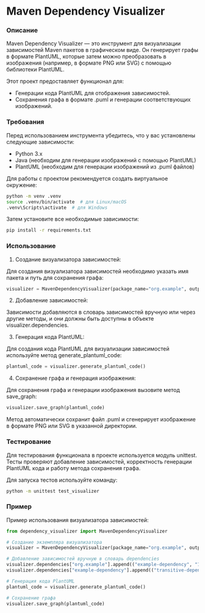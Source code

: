 # Maven Dependency Visualizer
### Описание
Maven Dependency Visualizer — это инструмент для визуализации зависимостей Maven пакетов в графическом виде. Он генерирует графы в формате PlantUML, которые затем можно преобразовать в изображения (например, в формате PNG или SVG) с помощью библиотеки PlantUML.

Этот проект предоставляет функционал для:

* Генерации кода PlantUML для отображения зависимостей.
* Сохранения графа в формате .puml и генерации соответствующих изображений.
### Требования
Перед использованием инструмента убедитесь, что у вас установлены следующие зависимости:

* Python 3.x
* Java (необходим для генерации изображений с помощью PlantUML)
* PlantUML (необходим для генерации изображений из .puml файлов)

Для работы с проектом рекомендуется создать виртуальное окружение:

~~~bash
python -m venv .venv
source .venv/bin/activate  # для Linux/macOS
.venv\Scripts\activate  # для Windows
~~~
Затем установите все необходимые зависимости:

~~~bash
pip install -r requirements.txt
~~~
### Использование
1. Создание визуализатора зависимостей:

Для создания визуализатора зависимостей необходимо указать имя пакета и путь для сохранения графа:

~~~python
visualizer = MavenDependencyVisualizer(package_name="org.example", output_path="output.png")
~~~
2. Добавление зависимостей:

Зависимости добавляются в словарь зависимостей вручную или через другие методы, и они должны быть доступны в объекте visualizer.dependencies.

3. Генерация кода PlantUML:

Для создания кода PlantUML для визуализации зависимостей используйте метод generate_plantuml_code:

~~~python
plantuml_code = visualizer.generate_plantuml_code()
~~~
4. Сохранение графа и генерация изображения:

Для сохранения графа и генерации изображения вызовите метод save_graph:

~~~python
visualizer.save_graph(plantuml_code)
~~~
Метод автоматически сохранит файл .puml и сгенерирует изображение в формате PNG или SVG в указанной директории.

### Тестирование
Для тестирования функционала в проекте используется модуль unittest. Тесты проверяют добавление зависимостей, корректность генерации PlantUML кода и работу метода сохранения графа.

Для запуска тестов используйте команду:

~~~bash
python -m unittest test_visualizer
~~~
### Пример
Пример использования визуализатора зависимостей:

~~~python
from dependency_visualizer import MavenDependencyVisualizer

# Создание экземпляра визуализатора
visualizer = MavenDependencyVisualizer(package_name="org.example", output_path="output.png")

# Добавление зависимостей вручную в словарь dependencies
visualizer.dependencies["org.example"].append(("example-dependency", "1.0"))
visualizer.dependencies["example-dependency"].append(("transitive-dependency", "1.1"))

# Генерация кода PlantUML
plantuml_code = visualizer.generate_plantuml_code()

# Сохранение графа
visualizer.save_graph(plantuml_code)
~~~